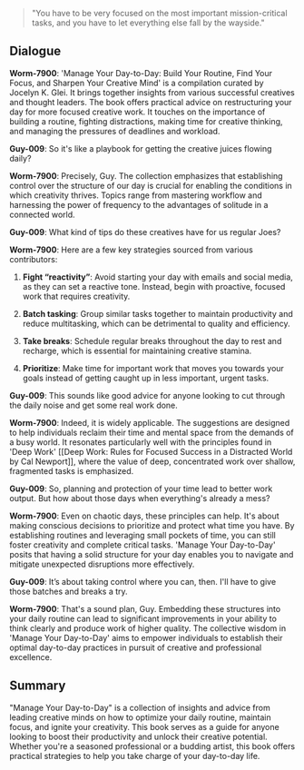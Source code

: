 > "You have to be very focused on the most important mission-critical tasks, and you have to let everything else fall by the wayside."

## Dialogue
**Worm-7900**: 'Manage Your Day-to-Day: Build Your Routine, Find Your Focus, and Sharpen Your Creative Mind' is a compilation curated by Jocelyn K. Glei. It brings together insights from various successful creatives and thought leaders. The book offers practical advice on restructuring your day for more focused creative work. It touches on the importance of building a routine, fighting distractions, making time for creative thinking, and managing the pressures of deadlines and workload.

**Guy-009**: So it's like a playbook for getting the creative juices flowing daily?

**Worm-7900**: Precisely, Guy. The collection emphasizes that establishing control over the structure of our day is crucial for enabling the conditions in which creativity thrives. Topics range from mastering workflow and harnessing the power of frequency to the advantages of solitude in a connected world.

**Guy-009**: What kind of tips do these creatives have for us regular Joes?

**Worm-7900**: Here are a few key strategies sourced from various contributors:

1. **Fight “reactivity”**: Avoid starting your day with emails and social media, as they can set a reactive tone. Instead, begin with proactive, focused work that requires creativity.
  
2. **Batch tasking**: Group similar tasks together to maintain productivity and reduce multitasking, which can be detrimental to quality and efficiency.

3. **Take breaks**: Schedule regular breaks throughout the day to rest and recharge, which is essential for maintaining creative stamina.

4. **Prioritize**: Make time for important work that moves you towards your goals instead of getting caught up in less important, urgent tasks.

**Guy-009**: This sounds like good advice for anyone looking to cut through the daily noise and get some real work done.

**Worm-7900**: Indeed, it is widely applicable. The suggestions are designed to help individuals reclaim their time and mental space from the demands of a busy world. It resonates particularly well with the principles found in 'Deep Work' [[Deep Work: Rules for Focused Success in a Distracted World by Cal Newport]], where the value of deep, concentrated work over shallow, fragmented tasks is emphasized.

**Guy-009**: So, planning and protection of your time lead to better work output. But how about those days when everything's already a mess?

**Worm-7900**: Even on chaotic days, these principles can help. It's about making conscious decisions to prioritize and protect what time you have. By establishing routines and leveraging small pockets of time, you can still foster creativity and complete critical tasks. 'Manage Your Day-to-Day' posits that having a solid structure for your day enables you to navigate and mitigate unexpected disruptions more effectively.

**Guy-009**: It’s about taking control where you can, then. I'll have to give those batches and breaks a try.

**Worm-7900**: That's a sound plan, Guy. Embedding these structures into your daily routine can lead to significant improvements in your ability to think clearly and produce work of higher quality. The collective wisdom in 'Manage Your Day-to-Day' aims to empower individuals to establish their optimal day-to-day practices in pursuit of creative and professional excellence.

## Summary
"Manage Your Day-to-Day" is a collection of insights and advice from leading creative minds on how to optimize your daily routine, maintain focus, and ignite your creativity. This book serves as a guide for anyone looking to boost their productivity and unlock their creative potential. Whether you're a seasoned professional or a budding artist, this book offers practical strategies to help you take charge of your day-to-day life.